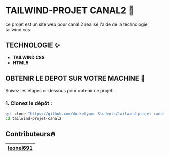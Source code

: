 
  # TAILWIND-PROJET CANAL2 📝  
  ce projet est un site web pour canal 2 realisé  l'aide de la technologie tailwind ccs.  
  
  ## TECHNOLOGIE ✨
 - **TAILWIND CSS**
 - **HTML5**

  ## OBTENIR LE DEPOT SUR VOTRE MACHINE 🚀 
  
Suivez les étapes ci-dessous pour obtenir ce projet: 

  ### 1. Clonez le dépôt :

```bash
git clone "https://github.com/Worketyamo-Students/tailwind-projet-canal2.git"
cd tailwind-projet-canal2
```
  ## Contributeurs🔥  


| [leonel691](https://github.com/leonel691) |
|:----------------------------------------------------------------------------------------------:|
  